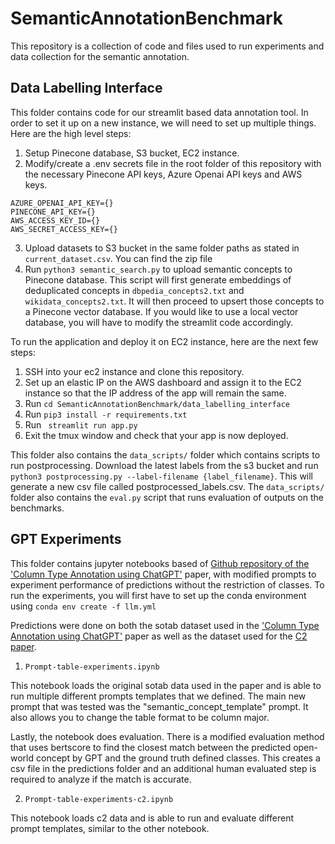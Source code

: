 # SemanticAnnotationBenchmark

This repository is a collection of code and files used to run experiments and data collection for the semantic annotation.

## Data Labelling Interface

This folder contains code for our streamlit based data annotation tool. In order to set it up on a new instance, we will need to set up multiple things.
Here are the high level steps:

1. Setup Pinecone database, S3 bucket, EC2 instance.
2. Modify/create a .env secrets file in the root folder of this repository with the necessary Pinecone API keys, Azure Openai API keys and AWS keys.
```
AZURE_OPENAI_API_KEY={}
PINECONE_API_KEY={}
AWS_ACCESS_KEY_ID={}
AWS_SECRET_ACCESS_KEY={}
```
3. Upload datasets to S3 bucket in the same folder paths as stated in `current_dataset.csv`. You can find the zip file
4. Run `python3 semantic_search.py` to upload semantic concepts to Pinecone database. This script will first generate embeddings of deduplicated concepts in `dbpedia_concepts2.txt` and `wikidata_concepts2.txt`. It will then proceed to upsert those concepts to a Pinecone vector database. If you would like to use a local vector database, you will have to modify the streamlit code accordingly.

To run the application and deploy it on EC2 instance, here are the next few steps:
1. SSH into your ec2 instance and clone this repository.
2. Set up an elastic IP on the AWS dashboard and assign it to the EC2 instance so that the IP address of the app will remain the same.
3. Run `cd SemanticAnnotationBenchmark/data_labelling_interface`
4. Run `pip3 install -r requirements.txt`
5. Run ` streamlit run app.py`
6. Exit the tmux window and check that your app is now deployed.


This folder also contains the `data_scripts/` folder which contains scripts to run postprocessing. Download the latest labels from the s3 bucket and run `python3 postprocessing.py --label-filename {label_filename}`. This will generate a new csv file called postprocessed_labels.csv.
The `data_scripts/` folder also contains the `eval.py` script that runs evaluation of outputs on the benchmarks.

## GPT Experiments

This folder contains jupyter notebooks based of [Github repository of the 'Column Type Annotation using ChatGPT'](https://github.com/wbsg-uni-mannheim/TabAnnGPT) paper, with modified prompts to experiment performance of predictions without the restriction of classes.
To run the experiments, you will first have to set up the conda environment using `conda env create -f llm.yml`

Predictions were done on both the sotab dataset used in the ['Column Type Annotation using ChatGPT'](https://arxiv.org/abs/2306.00745) paper as well as the dataset used for the [C2 paper](https://arxiv.org/abs/2012.08594).

1. `Prompt-table-experiments.ipynb`

This notebook loads the original sotab data used in the paper and is able to run multiple different prompts templates that we defined. The main new prompt that was tested was the "semantic_concept_template" prompt. It also allows you to change the table format to be column major. 

Lastly, the notebook does evaluation. There is a modified evaluation method that uses bertscore to find the closest match between the predicted open-world concept by GPT and the ground truth defined classes. This creates a csv file in the predictions folder and an additional human evaluated step is required to analyze if the match is accurate.

2. `Prompt-table-experiments-c2.ipynb`

This notebook loads c2 data and is able to run and evaluate different prompt templates, similar to the other notebook.